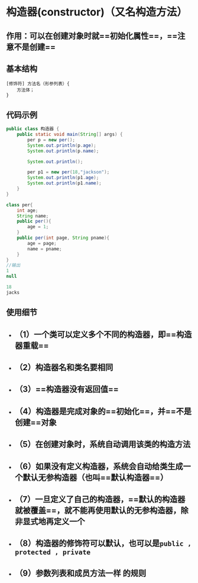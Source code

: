 # 构造器(constructor)（又名构造方法）

## 作用：可以在创建对象时就==初始化属性==，==注意不是创建==

## 基本结构

```
[修饰符] 方法名（形参列表）{
    方法体；
}
```

## 代码示例

```java
public class 构造器 {
    public static void main(String[] args) {
        per p = new per();
        System.out.println(p.age);
        System.out.println(p.name);

        System.out.println();

        per p1 = new per(18,"jackson");
        System.out.println(p1.age);
        System.out.println(p1.name);
    }
}

class per{
    int age;
    String name;
    public per(){
        age = 1;
    }
    public per(int page, String pname){
        age = page;
        name = pname;
    }
}
//输出
1
null

18
jacks
```

## 使用细节

- ## （1）一个类可以定义多个不同的构造器，即==构造器重载==
- ## （2）构造器名和类名要相同
- ## （3）==构造器没有返回值==
- ## （4）构造器是完成对象的==初始化==，并==不是创建==对象
- ## （5）在创建对象时，系统自动调用该类的构造方法
- ## （6）如果没有定义构造器，系统会自动给类生成一个默认无参构造器（也叫==默认构造器==）
- ## （7）一旦定义了自己的构造器，==默认的构造器就被覆盖==，就不能再使用默认的无参构造器，除非显式地再定义一个
- ## （8）构造器的修饰符可以默认，也可以是`public , protected , private`
- ## （9）参数列表和成员方法一样 的规则
